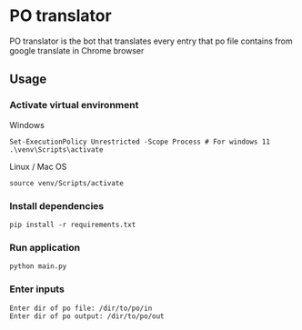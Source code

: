 # PO translator

PO translator is the bot that translates every entry that po file contains from google translate in Chrome browser

## Usage
### Activate virtual environment

Windows
```
Set-ExecutionPolicy Unrestricted -Scope Process # For windows 11
.\venv\Scripts\activate

```

Linux / Mac OS
```
source venv/Scripts/activate
```
### Install dependencies
```
pip install -r requirements.txt
```

### Run application
```
python main.py
```

### Enter inputs
```
Enter dir of po file: /dir/to/po/in
Enter dir of po output: /dir/to/po/out
```